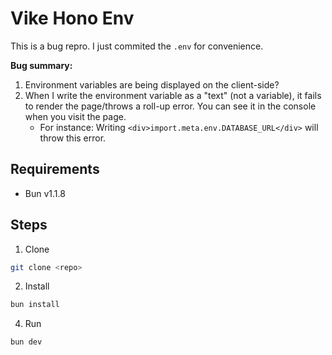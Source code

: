 <h1>Vike Hono Env</h1>

This is a bug repro. I just commited the `.env` for convenience.

**Bug summary:**

1. Environment variables are being displayed on the client-side?
2. When I write the environment variable as a "text" (not a variable), it fails to render the page/throws a roll-up error. You can see it in the console when you visit the page.
   - For instance: Writing `<div>import.meta.env.DATABASE_URL</div>` will throw this error.

## Requirements

- Bun v1.1.8

## Steps

1. Clone

```sh
git clone <repo>
```

2. Install

```sh
bun install
```

4. Run

```sh
bun dev
```

<!-- To install dependencies:
```sh
bun install
```

To run:
```sh
bun run dev
```

open http://localhost:3000 -->
